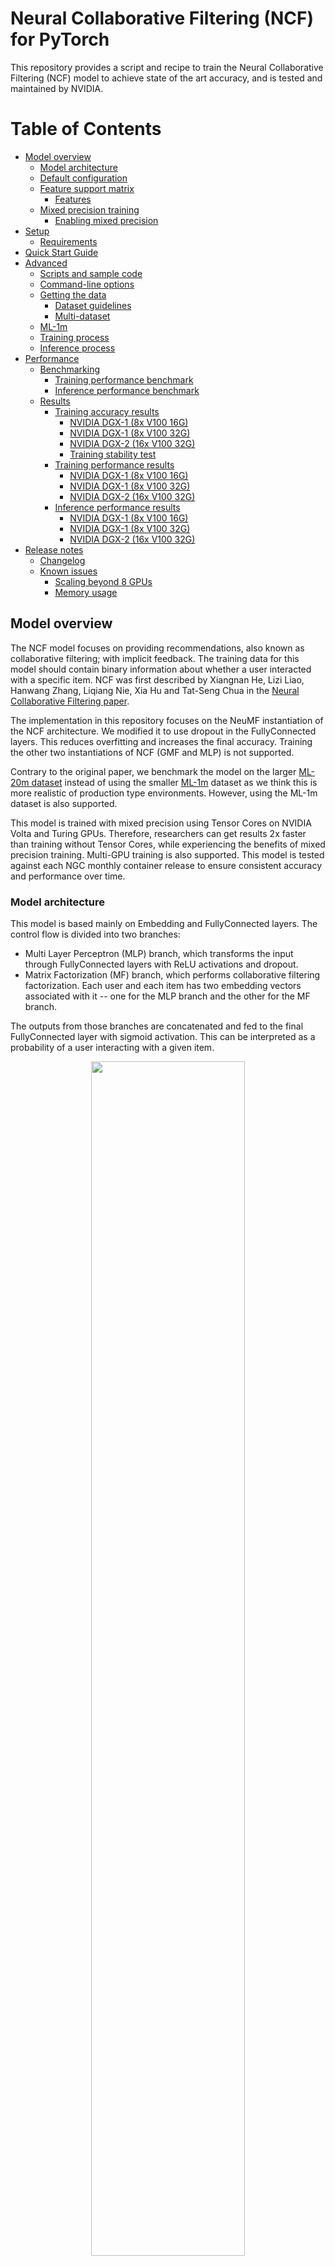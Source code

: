 # Neural Collaborative Filtering (NCF) for PyTorch

This repository provides a script and recipe to train the Neural Collaborative Filtering (NCF)
model to achieve state of the art accuracy, and is tested and maintained by NVIDIA.

Table of Contents
=================

* [Model overview](#model-overview)
    * [Model architecture](#model-architecture)
    * [Default configuration](#default-configuration)
    * [Feature support matrix](#feature-support-matrix)
        * [Features](#features)
    * [Mixed precision training](#mixed-precision-training)
        * [Enabling mixed precision](#enabling-mixed-precision)
* [Setup](#setup)
    * [Requirements](#requirements)
* [Quick Start Guide](#quick-start-guide)
* [Advanced](#advanced)
    * [Scripts and sample code](#scripts-and-sample-code)
    * [Command-line options](#command-line-options)
    * [Getting the data](#getting-the-data)
        * [Dataset guidelines](#dataset-guidelines)
        * [Multi-dataset](#multi-dataset)
    * [ML-1m](#ml-1m)
    * [Training process](#training-process)
    * [Inference process](#inference-process)
* [Performance](#performance)
    * [Benchmarking](#benchmarking)
        * [Training performance benchmark](#training-performance-benchmark)
        * [Inference performance benchmark](#inference-performance-benchmark)
    * [Results](#results)
        * [Training accuracy results](#training-accuracy-results)
            * [NVIDIA DGX-1 (8x V100 16G)](#nvidia-dgx-1-8x-v100-16g)
            * [NVIDIA DGX-1 (8x V100 32G)](#nvidia-dgx-1-8x-v100-32g)
            * [NVIDIA DGX-2 (16x V100 32G)](#nvidia-dgx-2-16x-v100-32g)
            * [Training stability test](#training-stability-test)
        * [Training performance results](#training-performance-results)
            * [NVIDIA DGX-1 (8x V100 16G)](#nvidia-dgx-1-(8x-v100-16g))
            * [NVIDIA DGX-1 (8x V100 32G)](#nvidia-dgx-1-(8x-v100-32g))
            * [NVIDIA DGX-2 (16x V100 32G)](#nvidia-dgx-2-(16x-v100-32g))
        * [Inference performance results](#inference-performance-results)
            * [NVIDIA DGX-1 (8x V100 16G)](#nvidia-dgx-1-(8x-v100-16g))
            * [NVIDIA DGX-1 (8x V100 32G)](#nvidia-dgx-1-(8x-v100-32g))
            * [NVIDIA DGX-2 (16x V100 32G)](#nvidia-dgx-2-(16x-v100-32g))
* [Release notes](#release-notes)
    * [Changelog](#changelog)
    * [Known issues](#known-issues)
        * [Scaling beyond 8 GPUs](#scaling-beyond-8-gpus)
        * [Memory usage](#memory-usage)

## Model overview

The NCF model focuses on providing recommendations, also known as collaborative filtering; with implicit feedback. The training data for this model should contain binary information about whether a user interacted with a specific item.
NCF was first described by Xiangnan He, Lizi Liao, Hanwang Zhang, Liqiang Nie, Xia Hu and Tat-Seng Chua in the [Neural Collaborative Filtering paper](https://arxiv.org/abs/1708.05031).

The implementation in this repository focuses on the NeuMF instantiation of the NCF architecture.
We modified it to use dropout in the FullyConnected layers. This reduces overfitting and increases the final accuracy.
Training the other two instantiations of NCF (GMF and MLP) is not supported. 
 
Contrary to the original paper, we benchmark the model on the larger [ML-20m dataset](https://grouplens.org/datasets/movielens/20m/)
instead of using the smaller [ML-1m](https://grouplens.org/datasets/movielens/1m/) dataset as we think this is more realistic of production type environments.
However, using the ML-1m dataset is also supported.

This model is trained with mixed precision using Tensor Cores on NVIDIA Volta and Turing GPUs. Therefore, researchers can get results 2x faster than training without Tensor Cores, while experiencing the benefits of mixed precision training. Multi-GPU training is also supported. This model is tested against each NGC monthly container release to ensure consistent accuracy and performance over time.



### Model architecture

This model is based mainly on Embedding and FullyConnected layers. The control flow is divided into two branches:
* Multi Layer Perceptron (MLP) branch, which transforms the input through FullyConnected layers with ReLU activations and dropout.
* Matrix Factorization (MF) branch, which performs collaborative filtering factorization.
Each user and each item has two embedding vectors associated with it -- one for the MLP branch and the other for the MF branch.

The outputs from those branches are concatenated and fed to the final FullyConnected layer with sigmoid activation.
This can be interpreted as a probability of a user interacting with a given item.

<p align="center">
  <img width="70%" src="./img/ncf_diagram.png" />
  <br>
Figure 1. The architecture of a Neural Collaborative Filtering model. Taken from the <a href="https://arxiv.org/abs/1708.05031">Neural Collaborative Filtering paper</a>.
</p>


### Default configuration

The following features were implemented in this model:
  * Automatic Mixed Precision (AMP)
  * Data-parallel multi-GPU training and evaluation 
  * Dropout
  * Gradient accumulation

The following performance optimizations were implemented in this model:
  * FusedAdam optimizer
  * Approximate train negative sampling
  * Caching all the positive training samples in the device memory


### Feature support matrix
The following features are supported by this model:

| **Feature** | **NCF PyTorch** | 
|:---:|:--------:|
| Automatic Mixed Precision (AMP) | Yes |
| Multi-GPU training with Distributed Data Parallel (DDP) | Yes |
| Fused Adam | Yes |

#### Features

* Automatic Mixed Precision - This implementation of NCF uses AMP to implement mixed precision training.
It allows us to use FP16 training with FP32 master weights by modifying just 3 lines of code. 
* Multi-GPU training with Distributed Data Parallel - uses Apex's DDP to implement efficient multi-GPU training with NCCL.
* Fused Adam - We use a special implementation of the Adam implementation provided by the Apex package. It fuses some operations for faster weight updates.
Since NCF is a relatively lightweight model with a large number of parameters, we’ve observed significant performance improvements from using FusedAdam.

## Mixed precision training

Mixed precision is the combined use of different numerical precisions in a computational method. [Mixed precision](https://arxiv.org/abs/1710.03740) training offers significant computational speedup by performing operations in half-precision format, while storing minimal information in single-precision to retain as much information as possible in critical parts of the network. Since the introduction of [tensor cores](https://developer.nvidia.com/tensor-cores) in the Volta and Turing architecture, significant training speedups are experienced by switching to mixed precision -- up to 3x overall speedup on the most arithmetically intense model architectures. Using mixed precision training requires two steps:
1.  Porting the model to use the FP16 data type where appropriate.
2.  Adding loss scaling to preserve small gradient values.

The ability to train deep learning networks with lower precision was introduced in the Pascal architecture and first supported in [CUDA 8](https://devblogs.nvidia.com/parallelforall/tag/fp16/) in the NVIDIA Deep Learning SDK.

For information about:
-   How to train using mixed precision, see the [Mixed Precision Training](https://arxiv.org/abs/1710.03740) paper and [Training With Mixed Precision](https://docs.nvidia.com/deeplearning/sdk/mixed-precision-training/index.html) documentation.
-   Techniques used for mixed precision training, see the [Mixed-Precision Training of Deep Neural Networks](https://devblogs.nvidia.com/mixed-precision-training-deep-neural-networks/) blog.
-   How to access and enable AMP for TensorFlow, see [Using TF-AMP](https://docs.nvidia.com/deeplearning/dgx/tensorflow-user-guide/index.html#tfamp) from the TensorFlow User Guide.
-   APEX tools for mixed precision training, see the [NVIDIA Apex: Tools for Easy Mixed-Precision Training in PyTorch](https://devblogs.nvidia.com/apex-pytorch-easy-mixed-precision-training/).


### Enabling mixed precision

Using the Automatic Mixed Precision (AMP) package requires two modifications in the source code.
The first one is to initialize the model and the optimizer using the `amp.initialize` function:
```python
model, optimizer = amp.initialize(model, optimizer, opt_level=args.opt_level,
                                          keep_batchnorm_fp32=False, loss_scale='dynamic')
```

The second one is to use the AMP's loss scaling context manager:
```python
with amp.scale_loss(loss, optimizer) as scaled_loss:
    scaled_loss.backward()
```

## Setup
The following section lists the requirements in order to start training the Neural Collaborative Filtering model.

### Requirements
This repository contains Dockerfile which extends the PyTorch NGC container and encapsulates some dependencies. 
Aside from these dependencies, ensure you have the following components:
NVIDIA Docker
PyTorch 19.05-py3 NGC container
NVIDIA Volta or Turing based GPU

For more information about how to get started with NGC containers, see the following sections from the NVIDIA GPU Cloud Documentation and the Deep Learning Documentation:
Getting Started Using NVIDIA GPU Cloud
Accessing And Pulling From The NGC Container Registry
Running PyTorch

For those unable to use the PyTorch NGC container, to set up the required environment or create your own container, see the versioned NVIDIA Container Support Matrix.  
  
## Quick Start Guide

1. Clone the repository.
```bash
git clone https://github.com/NVIDIA/DeepLearningExamples
cd DeepLearningExamples/TensorFlow/Segmentation/UNetIndustrial
```

2. Build an NCF PyTorch Docker container.

After Docker is setup, you can build the NCF image with:
```bash
docker build . -t nvidia_ncf
``` 

3. Start an interactive session in the NGC container to run preprocessing/training and inference.

The NCF PyTorch container can be launched with:
```bash
mkdir data
docker run --runtime=nvidia -it --rm --ipc=host  -v ${PWD}/data:/data nvidia_ncf bash
```

This will launch the container and mount the `./data` directory as a volume to the `./data` directory inside the container.
Any datasets and experiment results (logs, checkpoints etc.) saved to `./data` will be accessible
in the `./data` directory on the host. 

4. Download and preprocess the data.

Preprocessing consists of downloading the data, filtering out users that have less than 20 ratings (by default), sorting the data and dropping the duplicates. 
The preprocessed train and test data is then saved in PyTorch binary format to be loaded just before training.

Note: Preprocessing requires PyTorch and should therefore be run inside the Docker container.

No data augmentation techniques are used.

To download and preprocess the ML-20m dataset you can run:

```bash
./prepare_dataset.sh
```

Note: This command will return immediately without downloading anything if the data is already present in the `./data` directory.

This will store the preprocessed training and evaluation data in the `./data` directory so that it can be later
used to train the model (by passing the appropriate `--data` argument to the `ncf.py` script).

5. Start training.

After the Docker container is launched, the training with the default hyperparameters can be started with:

```bash
./prepare_dataset.sh
python -m torch.distributed.launch --nproc_per_node=8 ncf.py --data /data/cache/ml-20m
```

This will result in a checkpoint file being written to `/data/checkpoints/model.pth`.


6. Start validation/evaluation.

The trained model can be evaluated by passing the `--mode` test flag to the `run.sh` script:

```bash
python -m torch.distributed.launch --nproc_per_node=1 ncf.py --data /data/cache/ml-20m  --mode test --load_checkpoint_path /data/checkpoints/model.pth
```


## Advanced

The following sections provide greater details of the dataset, running training and inference, and the training results.

### Scripts and sample code

The `ncf.py` script contains most of the training and validation logic. Data loading and preprocessing code is located in `dataloading.py`.
The model architecture is defined in `neumf.py`. Some initial data preprocessing is located in `convert.py`.
The logger directory contains simple bookkeeping utilities for storing training results.

### Command-line options

To see the full list of available options and their descriptions, use the `-h` or `--help` command line option, for example: 
`python ncf.py --help`

The following example output is printed when running the sample:
```
usage: ncf.py [-h] [--data DATA] [-e EPOCHS] [-b BATCH_SIZE]
              [--valid_batch_size VALID_BATCH_SIZE] [-f FACTORS]
              [--layers LAYERS [LAYERS ...]] [-n NEGATIVE_SAMPLES]
              [-l LEARNING_RATE] [-k TOPK] [--seed SEED]
              [--threshold THRESHOLD]
              [--beta1 BETA1] [--beta2 BETA2] [--eps EPS] [--dropout DROPOUT]
              [--checkpoint_dir CHECKPOINT_DIR] [--mode {train,test}]
              [--grads_accumulated GRADS_ACCUMULATED] [--opt_level {O0,O2}]
              [--local_rank LOCAL_RANK]

Train a Neural Collaborative Filtering model:


optional arguments:
  -h, --help            show this help message and exit
  --data DATA           Path to test and training data files
  -e EPOCHS, --epochs EPOCHS
                        Number of epochs for training
  -b BATCH_SIZE, --batch_size BATCH_SIZE
                        Number of examples for each iteration
  --valid_batch_size VALID_BATCH_SIZE
                        Number of examples in each validation chunk
  -f FACTORS, --factors FACTORS
                        Number of predictive factors
  --layers LAYERS [LAYERS ...]
                        Sizes of hidden layers for MLP
  -n NEGATIVE_SAMPLES, --negative_samples NEGATIVE_SAMPLES
                        Number of negative examples per interaction
  -l LEARNING_RATE, --learning_rate LEARNING_RATE
                        Learning rate for optimizer
  -k TOPK, --topk TOPK  Rank for test examples to be considered a hit
  --seed SEED, -s SEED  Manually set random seed for torch
  --threshold THRESHOLD, -t THRESHOLD
                        Stop training early at threshold
  --beta1 BETA1, -b1 BETA1
                        Beta1 for Adam
  --beta2 BETA2, -b2 BETA2
                        Beta1 for Adam
  --eps EPS             Epsilon for Adam
  --dropout DROPOUT     Dropout probability, if equal to 0 will not use
                        dropout at all
  --checkpoint_dir CHECKPOINT_DIR
                        Path to the directory storing the checkpoint file
  --mode {train,test}   Passing "test" will only run a single evaluation,
                        otherwise full training will be performed
  --grads_accumulated GRADS_ACCUMULATED
                        Number of gradients to accumulate before performing an
                        optimization step
  --opt_level {O0,O2}   Optimization level for Automatic Mixed Precision
  --local_rank LOCAL_RANK
                        Necessary for multi-GPU training

```

### Getting the data

The NCF model was trained on the ML-20m dataset.
For each user, the interaction with the latest timestamp was included in the test set and the rest of the examples are used as the training data. 

This repository contains the `./prepare_dataset.sh` script which will automatically download and preprocess the training and validation datasets. 
By default, data will be downloaded to the `/data` directory. The preprocessed data will be placed in `/data/cache`.

#### Dataset guidelines

The required format of the data is a CSV file with three columns: `user_id`, `item_id` and `timestamp`. This CSV should contain only the positive examples,  in other words,
the ones for which an interaction between a user and an item occurred. The negatives will be sampled during the training and validation.

#### Multi-dataset 

This implementation is tuned for the ML-20m and ML-1m datasets.
Using other datasets might require tuning some hyperparameters (for example, learning rate, beta1 and beta2).

If you'd like to use your custom dataset you can do it by adding support for it in the `prepare_dataset.sh` and `download_dataset.sh` scripts.

The performance of the model depends on the dataset size.
Generally, the model should scale better for datasets containing more data points.
For a smaller dataset you might experience slower performance.


#### ML-1m

To download, preprocess and train on the ML-1m dataset run:
```bash
./prepare_dataset.sh ml-1m
python -m torch.distributed.launch --nproc_per_node=8 ncf.py --data /data/cache/ml-1m
```

### Training process
The name of the training script is `ncf.py`. Because of the multi-GPU support, it should always be run with the torch distributed launcher like this:
```bash
python -m torch.distributed.launch --nproc_per_node=<number_of_gpus> ncf.py --data <path_to_dataset> [other_parameters]
```

The main result of the training are checkpoints stored by default in `/data/checkpoints/`. This location can be controlled
by the `--checkpoint_dir` command-line argument.

The validation metric is Hit Rate at 10 (HR@10) with 100 test negative samples. This means that for each positive sample in 
the test set 100 negatives are sampled. All resulting 101 samples are then scored by the model. If the true positive sample is
among the 10 samples with highest scores we have a "hit" and the metric is equal to 1, otherwise it's equal to 0.
The HR@10 metric is the number of hits in the entire test set divided by the number of samples in the test set.  

### Inference process

Inference can be launched with the same script used for training by passing the `--mode test` flag:
```bash
python -m torch.distributed.launch --nproc_per_node=<number_of_gpus> ncf.py  --data <path_to_dataset> --mode test [other_parameters]
```

The script will then:
* Load the checkpoint from the directory specified by the `--checkpoint_dir` directory
* Run inference on the test dataset
* Compute and print the validation metric

## Performance

### Benchmarking

#### Training performance benchmark

NCF training on NVIDIA DGX systems is very fast, therefore, in order to measure train and validation throughput, you can simply run the full training job with: 
```bash
./prepare_dataset.sh
python -m torch.distributed.launch --nproc_per_node=8 ncf.py --data /data/cache/ml-20m --epochs 5
```

At the end of the script, a line reporting the best train throughput is printed.


#### Inference performance benchmark

Validation throughput can be measured by running the full training job with:
```bash
./prepare_dataset.sh
python -m torch.distributed.launch --nproc_per_node=8 ncf.py --data /data/cache/ml-20m --epochs 5
```

The best validation throughput is reported to the standard output. 

### Results

The following sections provide details on how we achieved our performance and accuracy in training and inference. 

#### Training accuracy results

##### NVIDIA DGX-1 (8x V100 16G)

Our results were obtained by following the steps in the Quick Start Guide in the PyTorch 19.05-py3 NGC container on NVIDIA DGX-1 with 8x V100 16G GPUs.

The following table lists the best hit rate at 10 for DGX-1 with 8 V100 16G GPUs. It also shows the average time to reach this HR@10 across 5 random seeds.
The training time was measured excluding data downloading, preprocessing, validation data generation and library initialization times.

| **GPUs**    | **Batch size / GPU** | **Accuracy - FP32**  | **Accuracy - mixed precision**  |   **Time to train - FP32 (s)** |  **Time to train - mixed precision (s)** | **Time to train speedup (FP32 to mixed precision)**  |     
|--------------------------:|-----------------------------:|--------------------------:|--------------------------:|-------------------------------:|-------------------------------:|------------------:|
|                         1 | 1,048,576                    |  0.95913                  |  0.95887                  |                         188.82 |                         100.37 |              1.88 |
|                         8 | 131,072                      |  0.95905                  |  0.95906                  |                          43.20 |                          26.68 |              1.62 |

To reproduce this result, start the NCF Docker container interactively and run:
```bash
./prepare_dataset.sh
python -m torch.distributed.launch --nproc_per_node=8 ncf.py --data /data/cache/ml-20m
```

##### NVIDIA DGX-1 (8x V100 32G)

Our results were obtained by following the steps in the Quick Start Guide in the PyTorch 19.05-py3 NGC container on NVIDIA DGX-1 with 8x V100 32G GPUs.

The following table lists the best hit rate at 10 for DGX-1 with 8 V100 16G GPUs. It also shows the average time to reach this HR@10 across 5 random seeds.
The training time was measured excluding data downloading, preprocessing, validation data generation and library initialization times.

| **GPUs**    | **Batch size / GPU** | **Accuracy - FP32**  | **Accuracy - mixed precision**  |   **Time to train - FP32 (s)** |  **Time to train - mixed precision (s)** | **Time to train speedup (FP32 to mixed precision)**  |     
|--------------------------:|-----------------------------:|--------------------------:|--------------------------:|-------------------------------:|-------------------------------:|------------------:|
|                         1 | 1,048,576                    |  0.95913                  |  0.95887                  |                         194.72 |                         106.03 |              1.84 |
|                         8 | 131,072                      |  0.95905                  |  0.95906                  |                          44.07 |                          27.86 |              1.58 |


Here's an example validation accuracy curve for mixed precision vs single precision on DGX-1 with 8 V100 32G GPUs:

![ValidationAccuracy](./img/dgx1v_32_curve.png)

To reproduce this result, start the NCF Docker container interactively and run:
```bash
./prepare_dataset.sh
python -m torch.distributed.launch --nproc_per_node=8 ncf.py --data /data/cache/ml-20m
```

##### NVIDIA DGX-2 (16x V100 32G)

Our results were obtained by following the steps in the Quick Start Guide in the PyTorch 19.05-py3 NGC container on NVIDIA DGX-1 with 8x V100 16G GPUs.

The following table lists the best hit rate at 10 for DGX-1 with 8 V100 16G GPUs. It also shows the average time to reach this HR@10 across 5 random seeds.
The training time was measured excluding data downloading, preprocessing, validation data generation and library initialization times.

| **GPUs**    | **Batch size / GPU** | **Accuracy - FP32**  | **Accuracy - mixed precision**  |   **Time to train - FP32 (s)** |  **Time to train - mixed precision (s)** | **Time to train speedup (FP32 to mixed precision)**  |     
|--------------------------:|-----------------------------:|--------------------------:|--------------------------:|-------------------------------:|-------------------------------:|------------------:|
|                         1 | 1,048,576                    |  0.95913                  |  0.95887                  |                         180.85 |                         100.33 |              1.80 |
|                         8 | 131,072                      |  0.95900                  |  0.95918                  |                          44.21 |                          29.68 |              1.49 |
|                        16 | 65,536                       |  0.95896                  |  0.95906                  |                          34.47 |                          26.52 |              1.30 |



To reproduce this result, start the NCF Docker container interactively and run:
```bash
./prepare_dataset.sh
python -m torch.distributed.launch --nproc_per_node=16 ncf.py --data /data/cache/ml-20m
```


##### Training stability test

The histogram below shows the best HR@10 achieved 
for 400 experiments using mixed precision and 400 experiments using single precision.
Mean HR@10 for mixed precision was equal to 0.95868 and for single precision it was equal to
0.95867.
![hr_histogram](./img/hr_histogram.png)


#### Training performance results


##### NVIDIA DGX-1 (8x V100 16G)

Our results were obtained by following the steps in the Quick Start Guide in the PyTorch 19.05-py3 NGC container on NVIDIA DGX-1 with 8x V100 16G GPUs. 

The following table shows the best training throughput:

|   **GPUs**                |   **Batch Size / GPU**       | **Throughput - FP32 (samples / s)** |   **Throughput - Mixed precision (samples /s)** |   **Throughput Speedup (FP32 to Mixed precision)** |   **Strong Scaling - FP32** |   **Strong scaling - Mixed precision** |
|--------------------------:|-----------------------------:|----------------------------------:|----------------------------------:|------------------:|---------------------:|---------------------:|
|                         1 | 1,048,576                    | 10,536,076                        | 21,059,303                        |              2.00 |                 1.00 |                 1.00 |
|                         8 | 131,072                      | 58,286,313                        | 100,760,496                       |              1.73 |                 5.53 |                 4.78 |

##### NVIDIA DGX-1 (8x V100 32G)

Our results were obtained by following the steps in the Quick Start Guide in the PyTorch 19.05-py3 NGC container on NVIDIA DGX-1 with 8x V100 32G GPUs. 

The following table shows the best training throughput:
	
|   **GPUs**                |   **Batch Size / GPU**       | **Throughput - FP32 (samples / s)** |   **Throughput - Mixed precision (samples /s)** |   **Throughput Speedup (FP32 to Mixed precision)** |   **Strong Scaling - FP32** |   **Strong scaling - Mixed precision** |
|--------------------------:|-----------------------------:|----------------------------------:|----------------------------------:|------------------:|---------------------:|---------------------:|
|                         1 | 1,048,576                    | 10,230,464                        | 19,894,392                        |              1.94 |                 1.00 |                 1.00 |
|                         8 | 131,072                      | 57,043,196                        | 95,424,391                        |              1.67 |                 5.58 |                 4.80 |


##### NVIDIA DGX-2 (16x V100 32G)

Our results were obtained by following the steps in the Quick Start Guide in the PyTorch 19.05-py3 NGC container on NVIDIA DGX-2 with 16x V100 32G GPUs. 

The following table shows the best training throughput:
	
|   **GPUs**                |   **Batch Size / GPU**       | **Throughput - FP32 (samples / s)** |   **Throughput - Mixed precision (samples /s)** |   **Throughput Speedup (FP32 to Mixed precision)** |   **Strong Scaling - FP32** |   **Strong scaling - Mixed precision** |
|--------------------------:|:-----------------------------|:----------------------------------|:----------------------------------|------------------:|---------------------:|---------------------:|
|                         1 | 1,048,576                    | 10,941,690                        | 21,056,129                        |              1.92 |                 1.00 |                 1.00 |
|                         8 | 131,072                      | 60,247,209                        | 100,142,844                       |              1.66 |                 5.51 |                 4.76 |
|                        16 | 65,536                       | 84,287,736                        | 133,300,953                       |              1.58 |                 7.70 |                 6.33 |



#### Inference performance results


##### NVIDIA DGX-1 (8x V100 16G)

Our results were obtained by following the steps in the Quick Start Guide in the PyTorch 19.05-py3 NGC container on NVIDIA DGX-1 with 8x V100 16G GPUs.

The following table shows the best inference throughput:

| **Number of GPUs ** | **Mixed precision (samples/sec)** | **Single precision (samples/sec)** | **Speed-up with mixed precision** | 
|:---:|:-------------:|:-----------:|:-----:|
| 1 | 57,163,273 | 28,877,257 | 1.98 |

##### NVIDIA DGX-1 (8x V100 32G)

Our results were obtained by following the steps in the Quick Start Guidein the PyTorch 19.05-py3 NGC container on NVIDIA DGX-1 with 8x V100 32G GPUs.

The following table shows the best inference throughput:

| **Number of GPUs** | **Mixed precision (samples/sec)** | **Single precision (samples/sec)** | **Speed-up with mixed precision** | 
|:---:|:-------------:|:-----------:|:-----:|
| 1 | 54,570,476 | 28,085,521 | 1.94 |


##### NVIDIA DGX-2 (16x V100 32G)

Our results were obtained by following the steps in the Quick Start Guide in the PyTorch 19.05-py3 NGC container on NVIDIA DGX-2 with 16x V100 32G GPUs.

The following table shows the best inference throughput:

| **Number of GPUs** | **Mixed precision (samples/sec)** | **Single precision (samples/sec)** | **Speed-up with mixed precision** | 
|:---:|:-------------:|:-----------:|:-----:|
| 1 | 58,383,216 | 30,018,043 | 1.94 |

## Release notes

### Changelog
1. January 22, 2018
    * Initial release
2. May, 2019
    * Lower memory consumption (down from about 18GB to 10GB for batch size 1M on a single NVIDIA Tesla V100). Achieved by using an approximate method for generating negatives for training.
    * Automatic Mixed Precision (AMP) with dynamic loss scaling instead of a custom mixed-precision optimizer.
    * Performance numbers for NVIDIA DGX-2.
    * Data loading code cleanup.
    * Default container updated to PyTorch 19.05-py3.
    * Updated README.md.
3. June, 2019
    * Updated performance tables.
    * Default container changed to PyTorch 19.06-py3.
    * Caching validation negatives between runs


### Known issues
 
#### Scaling beyond 8 GPUs
Neural Collaborative Filtering is a relatively lightweight model that trains quickly with this relatively smaller dataset, ML-20m.
Because of that, the high ratio of communication to computation makes it difficult to 
efficiently use more than 8 GPUs. Typically, this is not an issue because when using 8
GPUs with FP16 precision, the training is sufficiently fast. However, if you’d like to
 scale the training to 16 GPUs and beyond, you might try modifying the model so that 
 the communication-computation ratio facilitates better scaling. This could be done, for example,
  by finding hyperparameters that enable using a larger batch size or by reducing the 
  number of trainable parameters.

#### Memory usage

In the default settings, the additional memory beyond 16G may not be fully utilized.
This is because we set the default batch size for ML-20m dataset to 1M,
which is too small to completely fill-up multiple 32G GPUs.
1M is the batch size for which we experienced the best convergence on the ML-20m dataset.
However, on other datasets, even faster performance can be possible by finding hyperparameters that work well for larger batches and leverage additional GPU memory.


